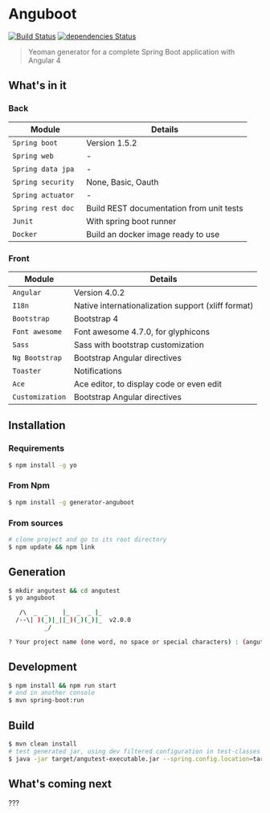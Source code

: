 # Anguboot

[![Build Status](https://travis-ci.org/fonimus/anguboot2.svg?branch=master)](https://travis-ci.org/fonimus/anguboot2)
[![dependencies Status](https://david-dm.org/fonimus/anguboot2/status.svg)](https://david-dm.org/fonimus/anguboot2)

> Yeoman generator for a complete Spring Boot application with Angular 4

## What's in it

### Back

Module | Details
--- | ---
`Spring boot` | Version 1.5.2
`Spring web` | -
`Spring data jpa` | -
`Spring security ` | None, Basic, Oauth
`Spring actuator` | -
`Spring rest doc` | Build REST documentation from unit tests
`Junit` | With spring boot runner
`Docker` | Build an docker image ready to use

### Front

Module | Details
--- | ---
`Angular` | Version 4.0.2
`I18n` | Native internationalization support (xliff format)
`Bootstrap` | Bootstrap 4
`Font awesome` | Font awesome 4.7.0, for glyphicons
`Sass` | Sass with bootstrap customization
`Ng Bootstrap` | Bootstrap Angular directives
`Toaster` | Notifications
`Ace` | Ace editor, to display code or even edit
`Customization` | Bootstrap Angular directives

## Installation

### Requirements

```bash
$ npm install -g yo
```

### From Npm

```bash
$ npm install -g generator-anguboot
```

### From sources

```bash
# clone project and go to its root directory
$ npm update && npm link
```

## Generation

```bash
$ mkdir angutest && cd angutest
$ yo anguboot

   /\  _  _    |_  _  _ |_
  /--\| )(_)|_||_)(_)(_)|_  v2.0.0
          _/

? Your project name (one word, no space or special characters) : (angutest)
```

## Development

```bash
$ npm install && npm run start
# and in another console
$ mvn spring-boot:run
```

## Build

```bash
$ mvn clean install
# test generated jar, using dev filtered configuration in test-classes
$ java -jar target/angutest-executable.jar --spring.config.location=target/test-classes/
```

## What's coming next

???
